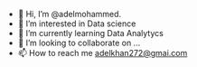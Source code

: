 - 👋 Hi, I’m @adelmohammed.
- 👀 I’m interested in Data science
- 🌱 I’m currently learning Data Analytycs
- 💞️ I’m looking to collaborate on ...
- 📫 How to reach me adelkhan272@gmai.com

<!---
adelmohammed536/adelmohammed536 is a ✨ special ✨ repository because its `README.md` (this file) appears on your GitHub profile.
You can click the Preview link to take a look at your changes.
--->
